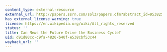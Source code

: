 ```yaml
---
content_type: external-resource
external_url: http://papers.ssrn.com/sol3/papers.cfm?abstract_id=953825##
has_external_license_warning: true
license: https://en.wikipedia.org/wiki/All_rights_reserved
status: ''
title: Can News the Future Drive the Business Cycle?
uid: d91d80cc-c9fa-4820-b40f-e538cbf53c44
wayback_url: ''
---
```

